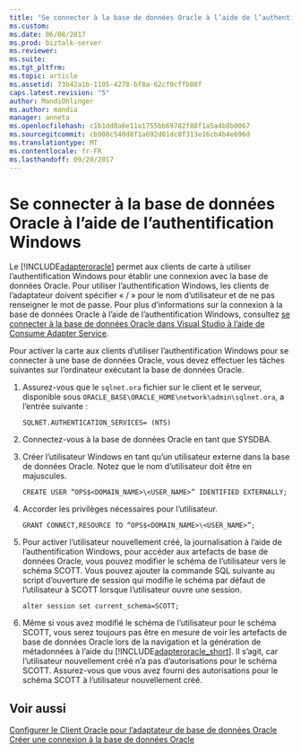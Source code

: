 ```yaml
---
title: "Se connecter à la base de données Oracle à l’aide de l’authentification Windows | Documents Microsoft"
ms.custom: 
ms.date: 06/08/2017
ms.prod: biztalk-server
ms.reviewer: 
ms.suite: 
ms.tgt_pltfrm: 
ms.topic: article
ms.assetid: 73b42a1b-1105-4278-bf8a-62cf0cffb08f
caps.latest.revision: "5"
author: MandiOhlinger
ms.author: mandia
manager: anneta
ms.openlocfilehash: c1b1dd0a6e11a1755bb69782f88f1a5a4b8b0067
ms.sourcegitcommit: cb908c540d8f1a692d01dc8f313e16cb4b4e696d
ms.translationtype: MT
ms.contentlocale: fr-FR
ms.lasthandoff: 09/20/2017
---
```

# <a name="connect-to-the-oracle-database-using-windows-authentication"></a>Se connecter à la base de données Oracle à l’aide de l’authentification Windows
Le [!INCLUDE[adapteroracle](../../includes/adapteroracle-md.md)] permet aux clients de carte à utiliser l’authentification Windows pour établir une connexion avec la base de données Oracle. Pour utiliser l’authentification Windows, les clients de l’adaptateur doivent spécifier « / » pour le nom d’utilisateur et de ne pas renseigner le mot de passe. Pour plus d’informations sur la connexion à la base de données Oracle à l’aide de l’authentification Windows, consultez [se connecter à la base de données Oracle dans Visual Studio à l’aide de Consume Adapter Service](../../adapters-and-accelerators/adapter-oracle-database/connect-to-oracle-database-in-visual-studio-using-the-consume-adapter-service.md).  
  
 Pour activer la carte aux clients d’utiliser l’authentification Windows pour se connecter à une base de données Oracle, vous devez effectuer les tâches suivantes sur l’ordinateur exécutant la base de données Oracle.  
  
1.  Assurez-vous que le `sqlnet.ora` fichier sur le client et le serveur, disponible sous `ORACLE_BASE\ORACLE_HOME\network\admin\sqlnet.ora`, a l’entrée suivante :  
  
    ```  
    SQLNET.AUTHENTICATION_SERVICES= (NTS)  
    ```  
  
2.  Connectez-vous à la base de données Oracle en tant que SYSDBA.  
  
3.  Créer l’utilisateur Windows en tant qu’un utilisateur externe dans la base de données Oracle. Notez que le nom d’utilisateur doit être en majuscules.  
  
    ```  
    CREATE USER “OPS$<DOMAIN_NAME>\<USER_NAME>” IDENTIFIED EXTERNALLY;  
    ```  
  
4.  Accorder les privilèges nécessaires pour l’utilisateur.  
  
    ```  
    GRANT CONNECT,RESOURCE TO “OPS$<DOMAIN_NAME>\<USER_NAME>”;  
    ```  
  
5.  Pour activer l’utilisateur nouvellement créé, la journalisation à l’aide de l’authentification Windows, pour accéder aux artefacts de base de données Oracle, vous pouvez modifier le schéma de l’utilisateur vers le schéma SCOTT. Vous pouvez ajouter la commande SQL suivante au script d’ouverture de session qui modifie le schéma par défaut de l’utilisateur à SCOTT lorsque l’utilisateur ouvre une session.  
  
    ```  
    alter session set current_schema=SCOTT;  
    ```  
  
6.  Même si vous avez modifié le schéma de l’utilisateur pour le schéma SCOTT, vous serez toujours pas être en mesure de voir les artefacts de base de données Oracle lors de la navigation et la génération de métadonnées à l’aide du [!INCLUDE[adapteroracle_short](../../includes/adapteroracle-short-md.md)]. Il s’agit, car l’utilisateur nouvellement créé n’a pas d’autorisations pour le schéma SCOTT. Assurez-vous que vous avez fourni des autorisations pour le schéma SCOTT à l’utilisateur nouvellement créé.  
  
## <a name="see-also"></a>Voir aussi  
 [Configurer le Client Oracle pour l’adaptateur de base de données Oracle](../../adapters-and-accelerators/adapter-oracle-database/configure-the-oracle-client-for-the-oracle-database-adapter.md)   
[Créer une connexion à la base de données Oracle](../../adapters-and-accelerators/adapter-oracle-database/create-a-connection-to-the-oracle-database.md)